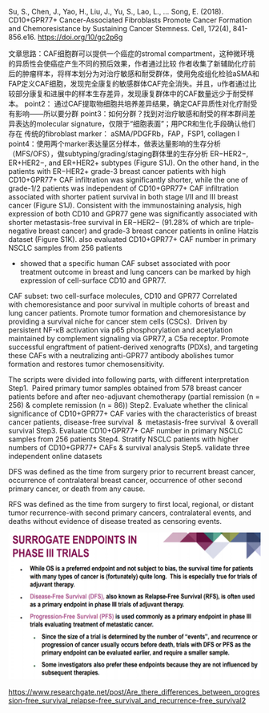 
Su, S., Chen, J., Yao, H., Liu, J., Yu, S., Lao, L., … Song, E. (2018). CD10+GPR77+ Cancer-Associated Fibroblasts Promote Cancer Formation and Chemoresistance by Sustaining Cancer Stemness. Cell, 172(4), 841-856.e16. https://doi.org/10/gc2p6g



文章思路：CAF细胞群可以提供一个癌症的stromal compartment，这种微环境的异质性会使癌症产生不同的预后效果，作者通过比较
作者收集了新辅助化疗前后的肿瘤样本，将样本划分为对治疗敏感和耐受群体，使用免疫组化检验aSMA和FAP定义CAF细胞，发现完全康复的敏感群体CAF完全消失。并且，u作者通过比较部分康复和进展中的样本生存差异，发现康复群体中的CAF数量远少于耐受样本。
point2： 通过CAF提取物细胞共培养差异结果，确定CAF异质性对化疗耐受有影响——所以要分群
point3：如何分群？找到对治疗敏感和耐受的样本群间差异表达的molecular signature，仅限于“细胞表面”；用PCR和生化手段确认他们存在
传统的fibroblast marker： aSMA/PDGFRb，FAP，FSP1, collagen I
point4：使用两个marker表达量区分样本，做表达量影响的生存分析（MFS/OFS），做subtyping/grading/staging群体里的生存分析
 ER−HER2−, ER+HER2−, and ER+HER2+ subtypes (Figure S1J). On the other hand, in the patients with ER−HER2+
grade-3 breast cancer patients with high CD10+GPR77+ CAF infiltration was significantly shorter, while the one of grade-1/2 patients was independent of CD10+GPR77+ CAF infiltration
associated with shorter patient survival in both stage I/II and III breast cancer (Figure S1J). Consistent with the immunostaining analysis, high expression of both CD10 and GPR77 gene was significantly associated with shorter metastasis-free survival in ER−HER2− (91.28% of which are triple-negative breast cancer) and grade-3 breast cancer patients in online Hatzis dataset (Figure S1K).
also evaluated CD10+GPR77+ CAF number in primary NSCLC samples from 256 patients
-  showed that a specific human CAF subset associated with poor treatment outcome in breast and lung cancers can be marked by high expression of cell-surface CD10 and GPR77.




CAF subset: two cell-surface molecules, CD10 and GPR77
Correlated with chemoresistance and poor survival in multiple cohorts of breast and lung cancer patients.
Promote tumor formation and chemoresistance by providing a survival niche for cancer stem cells (CSCs). 
Driven by persistent NF-κB activation via p65 phosphorylation and acetylation
maintained by complement signaling via GPR77, a C5a receptor.
Promote successful engraftment of patient-derived xenografts (PDXs), and targeting these CAFs with a neutralizing anti-GPR77 antibody abolishes tumor formation and restores tumor chemosensitivity.  


The scripts were divided into following parts, with different interpretation
Step1.  Paired primary tumor samples obtained from 578 breast cancer patients before and after neo-adjuvant chemotherapy (partial remission (n = 256) & complete remission (n = 86))
Step2. Evaluate whether the clinical significance of CD10+GPR77+ CAF varies with the characteristics of breast cancer patients, disease-free survival  &  metastasis-free survival  & overall survival
Step3. Evaluate CD10+GPR77+ CAF number in primary NSCLC samples from 256 patients
Step4. Stratify NSCLC patients with higher numbers of CD10+GPR77+ CAFs & survival analysis
Step5. validate three independent online datasets


DFS was defined as the time from surgery prior to recurrent breast cancer, occurrence of contralateral breast cancer, occurrence of other second primary cancer, or death from any cause.



RFS was defined as the time from surgery to first local, regional, or distant tumor recurrence-with second primary cancers, contralateral events, and deaths without evidence of disease treated as censoring events.

![chrome_tGrM7ydpmQ](/assets/chrome_tGrM7ydpmQ.png)

https://www.researchgate.net/post/Are_there_differences_between_progression-free_survival_relapse-free_survival_and_recurrence-free_survival2
